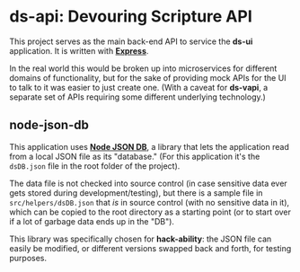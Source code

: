 # ds-api: Devouring Scripture API

This project serves as the main back-end API to service the **ds-ui** application. It is written with [**Express**](https://expressjs.com/).

In the real world this would be broken up into microservices for different domains of functionality, but for the sake of providing mock APIs for the UI to talk to it was easier to just create one. (With a caveat for **ds-vapi**, a separate set of APIs requiring some different underlying technology.)

## node-json-db

This application uses [**Node JSON DB**](https://github.com/Belphemur/node-json-db), a library that lets the application read from a local JSON file as its "database." (For this application it's the `dsDB.json` file in the root folder of the project).

The data file is not checked into source control (in case sensitive data ever gets stored during development/testing), but there is a sample file in `src/helpers/dsDB.json` that _is_ in source control (with no sensitive data in it), which can be copied to the root directory as a starting point (or to start over if a lot of garbage data ends up in the "DB").

This library was specifically chosen for **hack-ability**: the JSON file can easily be modified, or different versions swapped back and forth, for testing purposes.
